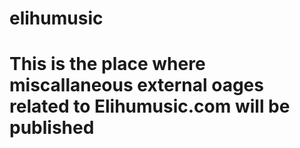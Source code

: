 # elihumusic
# This is the place where miscallaneous external oages related to Elihumusic.com will be published
